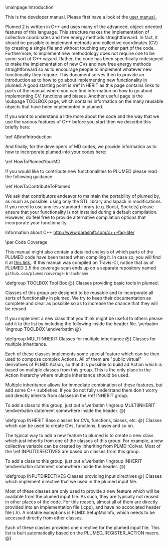 \mainpage Introduction

This is the developer manual. Please first have a look at the <a href="../../user-doc/html/index.html"> user manual </a>.

Plumed 2 is written in C++ and uses many of the advanced, object-oriented features of this language. This structure makes the implementation of collective coordinates and free energy methods straightforward. In fact, it should be possible to implement methods and collective coordinates (CV) by creating a single file and without touching any other part of the code. Furthermore, to implement new methodology does not require one to be some sort of C++ wizard. Rather, the code has been specifically redesigned to make the implementation of new CVs and new free energy methods straightforward so as to encourage people to implement whatever new functionality they require. This document serves then to provide an introduction as to how to go about implementing new functionality in plumed. A good starting point is \ref INHERIT as this page contains links to parts of the manual where you can find information on how to go about implementing CV, functions and biases. Another useful page is the \subpage TOOLBOX page, which contains information on the many reusable objects that have been implemented in plumed.  

If you want to understand a little more about the code and the way that we use the various features of C++ before you start then we describe this briefly here:

\ref ABriefIntroduction 

And finally, for the developers of MD codes, we provide information as to how to incorporate plumed into your codes here:

\ref HowToPlumedYourMD

If you would like to contribute new functionalities to PLUMED please read the following guidance:

\ref HowToContributeToPlumed

We ask that contributors endeavor to maintain the portability of plumed by, as much as possible, using only the STL library and lapack in modifications.  
If you need to use any less standard library (e.g. Boost, Sockets) please ensure that your functionality is not installed during a default compilation.  
However, do feel free to provide alternative compilation options that incorporate your functionality.

Information about C++
http://www.parashift.com/c++-faq-lite/

\par Code Coverage

This manual might also contain a detailed analysis of which parts of the PLUMED code have been tested when compiling it.
In case so, you will find it at <a href="../coverage/index.html"> this link </a>.
If this manual was compiled on Travis-CI, notice that as of PLUMED 2.5 the coverage scan ends up on a separate 
repository named `github.com/plumed/coverage-branchname`.

\defgroup TOOLBOX Tool Box
@{
Classes providing basic tools in plumed.

Classes of this group are designed to be reusable and to incorporate all sorts of functionality in plumed.
We try to keep their documentation as complete and clear as possible so as to increase the
chance that they will be reused.

If you implement a new class that you think might be useful to others please add it to the 
list by including the following inside the header file.
\verbatim
\ingroup TOOLBOX
\endverbatim
@}

\defgroup MULTIINHERIT Classes for multiple inheritance
@{
Classes for multiple inheritance.

Each of these classes implements some special feature which can
be then used to compose complex Actions.
All of them are "public virtual" derivatives of PLMD::Action,
so that it is possible to build ad Action which is based on multiple
classes from this group. This is the only place in the Action hierarchy
where multiple inheritance should be used.

Multiple inheritance allows for immediate combination of these features,
but add some C++ subtleties. If you do not fully understand them don't worry
and directly inherits from classes in the \ref INHERIT group.

To add a class to this group, just put a
\verbatim
\ingroup MULTIINHERIT 
\endverbatim
statement somewhere inside the header.
@}

\defgroup INHERIT Base classes for CVs, functions, biases, etc.
@{
Classes which can be used to create CVs, functions, biases and so on.

The typical way to add a new feature to plumed is to create a new class
which just inherits from one of the classes of this group. For example,
a new collective variable can be created by inheriting from PLMD::Colvar.
Most of the \ref INPUTDIRECTIVES are based on classes from this group.

To add a class to this group, just put a
\verbatim
\ingroup INHERIT
\endverbatim
statement somewhere inside the header.
@}

\defgroup INPUTDIRECTIVES Classes providing input directives
@{
Classes which implement directive that we used in the plumed input file.

Most of these classes are only used to provide a new feature which will be
available from the plumed input file. As such, they are typically not reused in
other places of the code. For this reason, almost all of them are directly
provided into an implementation file (.cpp), and have no accociated header file (.h).
A notable exceptions is PLMD::SetupMolInfo, which needs to be accessed directly
from other classes.




Each of these classes provides one directive for the plumed input file.
This list is built automatically based on the PLUMED_REGISTER_ACTION macro.
@}


